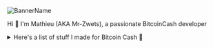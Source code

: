 ![BannerName](https://github.com/mr-zwets/mr-zwets/assets/53938059/90099122-064b-4fb3-ada0-1ff8a5471bf8)

Hi 👋 I'm Mathieu (AKA Mr-Zwets), a passionate BitcoinCash developer

<details>
<summary>
  Here's a list of stuff I made for Bitcoin Cash 💚
</summary>

### Main Projects

- 🌱 [Cashonize.com](https://cashonize.com/) - My Bitcoin Cash Wallet with support for CashTokens, WalletConnect and CashConnect
- 🧑🏼‍🚀 [CashScript](https://github.com/CashScript/cashscript) - A High-level programming language for smart contracts on Bitcoin Cash

### Explore the Ecosystem

- 🧑🏼‍🚀 [Tokenaut.cash](https://tokenaut.cash/) - Website showcasing stats about the CashTokens and DeFi ecosystem on Bitcoin Cash
- ✅ [BestBchWallets.com](https://www.bestbchwallets.com/) - Website with info about Bitcoin Cash Wallets

### BitcoinCash Web Tools

- 🎪 [CashScript Playground](https://playground.cashscript.org/) - Online Playground for CashScript contracts
- 🔎 [TokenExplorer.cash](https://tokenexplorer.cash/) - Website to find details about a specific CashToken by TokenId
- 📜 [BCMR Generator](https://bcmr-generator.netlify.app/) - Web form to generate BCMR metadata file for tokens

### BitcoinCash Developer Tools

- 🪂 [CashTokens Airdrop Tool](https://github.com/mr-zwets/airdrop-tool) - A Javascript program to airdrop fungible tokens to NFT holders
- 🔐 [AuthUpdate program](https://github.com/mr-zwets/AuthUpdate) - A Javascript program to update your BCMR metadata on-chain

### Open-source NFT Project

- 🥷 [Ninjas.cash](https://github.com/cashninjas/ninjas.cash) - Cash-Ninja website including WalletConnect and minting logic
- 🔨 [Minting Contract](https://github.com/cashninjas/minting-contract) - CashScript Minting contract used for the Cash-Ninjas mint
- 🎨 [shinobi-art-engine](https://github.com/cashninjas/shinobi-art-engine) - Fork of HashLips Art Engine with BCMR and AI integrations
- 🌎 [cashninjas-api-server](https://github.com/cashninjas/cashninjas-api-server) - Simple API server used for the Cash-Ninjas mint
- 🌉 [reapers-bridge](https://github.com/cashninjas/reapers-bridge) - One-way bridge for NFTs (ERC721) from SmartBCH (EVM) to CashTokens
- 💀 [Reapers.cash](https://reapers.cash/) - Website for the Reapers NFT Project

### Tutorials

- 🎓 [Tutorial BCH App](https://github.com/mr-zwets/tutorial-bch-app) - the Bch-app from the Bitcoin Cash coding tutorial series on Youtube.

### Proof-of-Concepts

- 💡 [spec upgraded-SHA-gate](https://github.com/mr-zwets/upgraded-SHA-gate) - Specification for an upgraded SHA-gate contract
- ⚙️ [demo upgraded-SHA-gate](https://github.com/mr-zwets/sha-gate-website) - Demo for upgraded SHA-gate contract
- 🧠 [p2sh assurance contract](https://github.com/mr-zwets/p2shAssuranceContract) - Specification for an improved method for Bitcoin Cash crowdfunding

</details>
